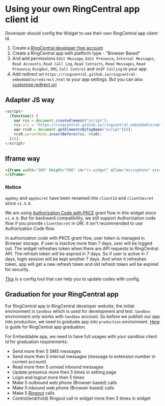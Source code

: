 # Using your own RingCentral app client id

Developer should config the Widget to use their own RingCentral app client id.

1. Create a [RingCentral developer free account](https://developer.ringcentral.com)
2. Create a RingCentral app with platform type - "Browser Based"
3. And add permissions `Edit Message`, `Edit Presence`, `Internal Messages`, `Read Accounts`, `Read Call Log`, `Read Contacts`, `Read Messages`, `Read Presence`, `RingOut`, `SMS`, `Call Control` and `VoIP Calling` to your app.
4. Add redirect uri `https://ringcentral.github.io/ringcentral-embeddable/redirect.html` to your app settings. But you can also [customize redirect uri](customize-redirect-uri.md)

## Adapter JS way

```js
<script>
  (function() {
    var rcs = document.createElement("script");
    rcs.src = "https://ringcentral.github.io/ringcentral-embeddable/adapter.js?clientId=your_app_client_id&appServer=https://platform.devtest.ringcentral.com";
    var rcs0 = document.getElementsByTagName("script")[0];
    rcs0.parentNode.insertBefore(rcs, rcs0);
  })();
</script>
```

## Iframe way

```html
<iframe width="300" height="500" id="rc-widget" allow="microphone" src="https://ringcentral.github.io/ringcentral-embeddable/app.html?clientId=your_app_client_id&appServer=https://platform.devtest.ringcentral.com">
</iframe>
```

### Notice

`appKey` and `appSecret` have been renamed into `clientId` and `clientSecret` since `v1.4.0`.

We are using [Authorization Code with PKCE](https://medium.com/ringcentral-developers/use-authorization-code-pkce-for-ringcentral-api-in-client-app-e9108f04b5f0) grant flow in this widget since `v1.4.0`. But for backward compatibility, we still support Authorization code flow if you provide `clientSecret` in URI. It isn't recommended to use Authorization Code flow.

In authorization code with PKCE grant flow, user token is managed in Browser storage. if user is inactive more than 7 days, user will be logged out. The widget refreshes token when there are API requests to RingCentral API. The refresh token will be expired in 7 days. So if user is active in 7 days, login session will be kept another 7 days. And when it refreshes token, app will get a new refresh token and old refresh token will be expired for security.

[This](https://ringcentral.github.io/ringcentral-embeddable/) is a config tool that can help you to update codes with config.

## Graduation for your RingCentral app

For RingCentral app in RingCentral developer website, the initial environment is `Sandbox` which is used for development and test. `Sandbox` environment only works with `Sandbox` account. So before we publish our app into production, we need to graduate app into `production` environment. [Here](https://developers.ringcentral.com/guide/basics/production) is guide for RingCentral app graduation.

For Embeddable app, we need to have full usages with your sandbox client id for graduation requirements:

* Send more then 5 SMS messages
* Send more then 5 internal messages (message to extension number in current account)
* Read more then 5 unread inbound messages
* Update presence more then 5 times in setting page
* Login and logout more then 5 times
* Make 5 outbound web phone (Browser based) calls
* Make 5 inbound web phone (Browser based) calls
* Make 5 [Ringout](interact-with-calling-settings.md#interact-with-calling-settings) calls
* Control(end/hold) Ringout call in widget more then 5 times in widget
